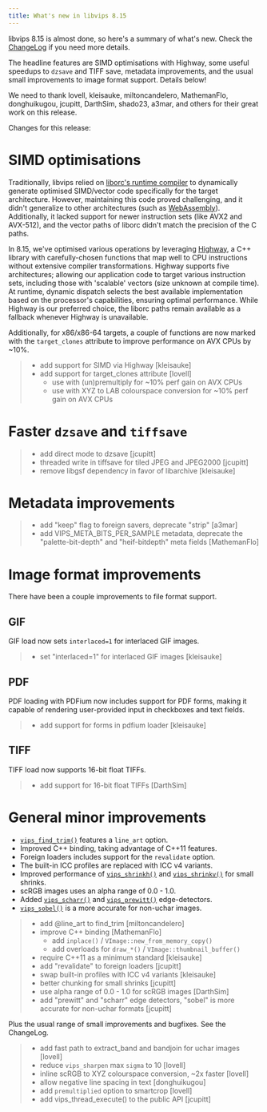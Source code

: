 ```yaml
---
title: What's new in libvips 8.15
---
```


libvips 8.15 is almost done, so here's a summary of what's new. Check the
[ChangeLog](https://github.com/libvips/libvips/blob/master/ChangeLog)
if you need more details.

The headline features are SIMD optimisations with Highway, some useful
speedups to `dzsave` and TIFF save, metadata improvements, and the usual
small improvements to image format support. Details below!

We need to thank lovell, kleisauke, miltoncandelero, MathemanFlo,
donghuikugou, jcupitt, DarthSim, shado23, a3mar, and others for their great
work on this release.

Changes for this release:

# SIMD optimisations

Traditionally, libvips relied on [liborc's runtime compiler](
https://gitlab.freedesktop.org/gstreamer/orc)
to dynamically generate optimised SIMD/vector code specifically for the target
architecture. However, maintaining this code proved challenging, and it didn't
generalize to other architectures (such as [WebAssembly](
/2020/09/01/libvips-for-webassembly.html#performance)).
Additionally, it lacked support for newer instruction sets (like AVX2 and
AVX-512), and the vector paths of liborc didn't match the precision of the C
paths.

In 8.15, we've optimised various operations by leveraging [Highway](
https://github.com/google/highway), a C++ library with carefully-chosen
functions that map well to CPU instructions without extensive compiler
transformations. Highway supports five architectures; allowing our application
code to target various instruction sets, including those with 'scalable'
vectors (size unknown at compile time). At runtime, dynamic dispatch selects
the best available implementation based on the processor's capabilities,
ensuring optimal performance. While Highway is our preferred choice, the
liborc paths remain available as a fallback whenever Highway is unavailable.

Additionally, for x86/x86-64 targets, a couple of functions are now marked
with the `target_clones` attribute to improve performance on AVX CPUs by ~10%.

> - add support for SIMD via Highway [kleisauke]
> - add support for target_clones attribute [lovell]
>   * use with (un)premultiply for ~10% perf gain on AVX CPUs
>   * use with XYZ to LAB colourspace conversion for ~10% perf gain on AVX CPUs

# Faster `dzsave` and `tiffsave`

> - add direct mode to dzsave [jcupitt]
> - threaded write in tiffsave for tiled JPEG and JPEG2000 [jcupitt]
> - remove libgsf dependency in favor of libarchive [kleisauke]

# Metadata improvements

> - add "keep" flag to foreign savers, deprecate "strip" [a3mar]
> - add VIPS_META_BITS_PER_SAMPLE metadata, deprecate the
>    "palette-bit-depth" and "heif-bitdepth" meta fields [MathemanFlo]

# Image format improvements

There have been a couple improvements to file format support.

## **GIF**

GIF load now sets `interlaced=1` for interlaced GIF images.

> - set "interlaced=1" for interlaced GIF images [kleisauke]

## **PDF**

PDF loading with PDFium now includes support for PDF forms, making it
capable of rendering user-provided input in checkboxes and text fields.

> - add support for forms in pdfium loader [kleisauke]

## **TIFF**

TIFF load now supports 16-bit float TIFFs.

> - add support for 16-bit float TIFFs [DarthSim]

# General minor improvements

* [`vips_find_trim()`](/API/current/libvips-arithmetic.html#vips-find-trim)
  features a `line_art` option.
* Improved C++ binding, taking advantage of C++11 features.
* Foreign loaders includes support for the `revalidate` option.
* The built-in ICC profiles are replaced with ICC v4 variants.
* Improved performance of [`vips_shrinkh()`](
  /API/current/libvips-resample.html#vips-shrinkh) and [`vips_shrinkv()`](
  /API/current/libvips-resample.html#vips-shrinkv) for small shrinks.
* scRGB images uses an alpha range of 0.0 - 1.0.
* Added [`vips_scharr()`](/API/current/libvips-convolution.html#vips-scharr) 
  and [`vips_prewitt()`](/API/current/libvips-convolution.html#vips-prewitt)
  edge-detectors.
* [`vips_sobel()`](/API/current/libvips-convolution.html#vips-sobel) is a more
  accurate for non-uchar images.

> - add @line_art to find_trim [miltoncandelero]
> - improve C++ binding [MathemanFlo]
>   * add `inplace()` / `VImage::new_from_memory_copy()`
>   * add overloads for `draw_*()` / `VImage::thumbnail_buffer()`
> - require C++11 as a minimum standard [kleisauke]
> - add "revalidate" to foreign loaders [jcupitt]
> - swap built-in profiles with ICC v4 variants [kleisauke]
> - better chunking for small shrinks [jcupitt]
> - use alpha range of 0.0 - 1.0 for scRGB images [DarthSim]
> - add "prewitt" and "scharr" edge detectors, "sobel" is more accurate for
>   non-uchar formats [jcupitt]

Plus the usual range of small improvements and bugfixes. See the ChangeLog.

> - add fast path to extract_band and bandjoin for uchar images [lovell]
> - reduce `vips_sharpen` max `sigma` to 10 [lovell]
> - inline scRGB to XYZ colourspace conversion, ~2x faster [lovell]
> - allow negative line spacing in text [donghuikugou]
> - add `premultiplied` option to smartcrop [lovell]
> - add vips_thread_execute() to the public API [jcupitt]

